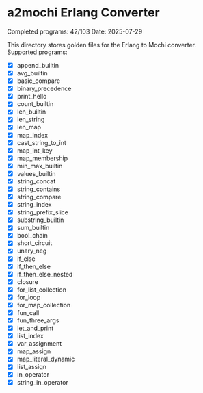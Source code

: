 # a2mochi Erlang Converter

Completed programs: 42/103
Date: 2025-07-29

This directory stores golden files for the Erlang to Mochi converter.
Supported programs:

- [x] append_builtin
- [x] avg_builtin
- [x] basic_compare
- [x] binary_precedence
- [x] print_hello
- [x] count_builtin
- [x] len_builtin
- [x] len_string
- [x] len_map
- [x] map_index
- [x] cast_string_to_int
- [x] map_int_key
- [x] map_membership
- [x] min_max_builtin
- [x] values_builtin
- [x] string_concat
- [x] string_contains
- [x] string_compare
- [x] string_index
- [x] string_prefix_slice
- [x] substring_builtin
- [x] sum_builtin
- [x] bool_chain
- [x] short_circuit
- [x] unary_neg
- [x] if_else
- [x] if_then_else
- [x] if_then_else_nested
- [x] closure
- [x] for_list_collection
- [x] for_loop
- [x] for_map_collection
- [x] fun_call
- [x] fun_three_args
- [x] let_and_print
- [x] list_index
- [x] var_assignment
- [x] map_assign
- [x] map_literal_dynamic
- [x] list_assign
- [x] in_operator
- [x] string_in_operator
